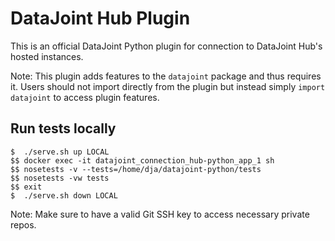 # DataJoint Hub Plugin

This is an official DataJoint Python plugin for connection to DataJoint Hub's hosted instances.

Note: This plugin adds features to the `datajoint` package and thus requires it. Users should not import directly from the plugin but instead simply `import datajoint` to access plugin features.

## Run tests locally

```
$  ./serve.sh up LOCAL
$$ docker exec -it datajoint_connection_hub-python_app_1 sh
$$ nosetests -v --tests=/home/dja/datajoint-python/tests
$$ nosetests -vw tests
$$ exit
$  ./serve.sh down LOCAL
```

Note: Make sure to have a valid Git SSH key to access necessary private repos.